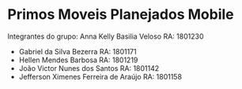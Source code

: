 # Primos Moveis Planejados Mobile

Integrantes do grupo:
Anna Kelly Basilia Veloso RA: 1801230
- Gabriel da Silva Bezerra RA: 1801171
- Hellen Mendes Barbosa RA: 1801219
- João Victor Nunes dos Santos RA: 1801142
- Jefferson Ximenes Ferreira de Araújo RA: 1801158
